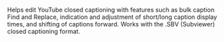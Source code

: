 Helps edit YouTube closed captioning with features such as bulk caption Find and Replace, indication and adjustment of short/long caption display times, and shifting of captions forward.
Works with the .SBV (Subviewer) closed captioning format.
